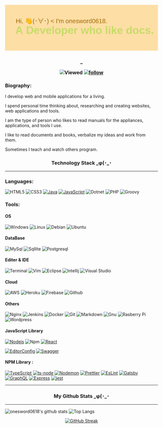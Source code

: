 [![Header](./docs/assets/header.png)](https://github.com/onesword0618)

<h3 align="center">_

![Viewed](https://komarev.com/ghpvc/?username=onesword0618&color=E7BB5E)
[![follow](https://img.shields.io/github/followers/onesword0618?label=Follow)](https://github.com/onesword0618)

</h3>

### Biography:

I develop web and mobile applications for a living.

I spend personal time thinking about, researching and creating websites, web applications and tools.

I am the type of person who likes to read manuals for the appliances, applications, and tools I use.

I like to read documents and books, verbalize my ideas and work from them.

Sometimes I teach and watch others program.

<h3 align="center">Technology Stack _φ(･_･ </h3>

---

### Languages:

![HTML5](https://cdn.jsdelivr.net/npm/devicons@1.8.0/!SVG/html5.svg)
![CSS3](https://cdn.jsdelivr.net/npm/devicons@1.8.0/!SVG/css3.svg)
[![Java](https://cdn.jsdelivr.net/npm/devicons@1.8.0/!SVG/java.svg)](https://dev.java)
[![JavaScript](https://cdn.jsdelivr.net/npm/devicons@1.8.0/!SVG/javascript_1.svg)](https://www.ecma-international.org)
![Dotnet](https://cdn.jsdelivr.net/npm/devicons@1.8.0/!SVG/dotnet.svg)
![PHP](https://cdn.jsdelivr.net/npm/devicons@1.8.0/!SVG/php.svg)
![Groovy](https://cdn.jsdelivr.net/npm/devicons@1.8.0/!SVG/groovy.svg)

### Tools:

#### OS

![Windows](https://cdn.jsdelivr.net/npm/devicons@1.8.0/!SVG/windows.svg)
![Linux](https://cdn.jsdelivr.net/npm/devicons@1.8.0/!SVG/linux.svg)
![Debian](https://cdn.jsdelivr.net/npm/devicons@1.8.0/!SVG/debian.svg)
![Ubuntu](https://cdn.jsdelivr.net/npm/devicons@1.8.0/!SVG/ubuntu.svg)

#### DataBase

![MySql](https://cdn.jsdelivr.net/npm/devicons@1.8.0/!SVG/mysql.svg)
![Sqllite](https://cdn.jsdelivr.net/npm/devicons@1.8.0/!SVG/sqllite.svg)
![Postgresql](https://cdn.jsdelivr.net/npm/devicons@1.8.0/!SVG/postgresql.svg)

#### Editer & IDE

![Terminal](https://cdn.jsdelivr.net/npm/devicons@1.8.0/!SVG/terminal.svg)
![Vim](https://cdn.jsdelivr.net/npm/devicons@1.8.0/!SVG/vim.svg)
![Eclipse](https://cdn.jsdelivr.net/npm/devicons@1.8.0/!SVG/eclipse.svg)
![Intellij](https://cdn.jsdelivr.net/npm/devicons@1.8.0/!SVG/intellij.svg)
![Visual Studio](https://cdn.jsdelivr.net/npm/devicons@1.8.0/!SVG/visualstudio.svg)

#### Cloud

![AWS](https://cdn.jsdelivr.net/npm/devicons@1.8.0/!SVG/aws.svg)
![Heroku](https://cdn.jsdelivr.net/npm/devicons@1.8.0/!SVG/heroku.svg)
![Firebase](https://cdn.jsdelivr.net/npm/devicons@1.8.0/!SVG/firebase.svg)
![Github](https://cdn.jsdelivr.net/npm/devicons@1.8.0/!SVG/github.svg)

#### Others

![Nginx](https://cdn.jsdelivr.net/npm/devicons@1.8.0/!SVG/nginx.svg)
![Jenkins](https://cdn.jsdelivr.net/npm/devicons@1.8.0/!SVG/jenkins.svg)
![Docker](https://cdn.jsdelivr.net/npm/devicons@1.8.0/!SVG/docker.svg)
![Git](https://cdn.jsdelivr.net/npm/devicons@1.8.0/!SVG/git.svg)
![Markdown](https://cdn.jsdelivr.net/npm/devicons@1.8.0/!SVG/markdown.svg)
![Gnu](https://cdn.jsdelivr.net/npm/devicons@1.8.0/!SVG/gnu.svg)
![Rasberry Pi](https://cdn.jsdelivr.net/npm/devicons@1.8.0/!SVG/rasberry_pi.svg)
![Wordpress](https://cdn.jsdelivr.net/npm/devicons@1.8.0/!SVG/wordpress.svg)

#### JavaScript Library

[![Nodejs](https://cdn.jsdelivr.net/npm/devicons@1.8.0/!SVG/nodejs.svg)](https://nodejs.org/en/about)
![Npm](https://cdn.jsdelivr.net/npm/devicons@1.8.0/!SVG/npm.svg)
[![React](https://cdn.jsdelivr.net/npm/devicons@1.8.0/!SVG/react.svg)](https://github.com/facebook/react)

[![EditorConfig](https://img.shields.io/badge/EditorConfig-333333?logo=editorconfig&logoColor=FEFEFE)](https://editorconfig.org)
[![Swagger](https://img.shields.io/badge/swagger-333333?logo=swagger&logoColor=85EA2D)](https://swagger.io)

#### NPM Library :

[![TypeScript](https://img.shields.io/badge/TypeScript-333333?logo=typescript&logoColor=3178C6)](https://www.typescriptlang.org)
[![ts-node](https://img.shields.io/badge/tsnode-333333?logo=tsnode&logoColor=3178C6)](https://typestrong.org/ts-node)
[![Nodemon](https://img.shields.io/badge/nodemon-333333?logo=nodemon&logoColor=76D04B)](https://nodemon.io)
[![Prettier](https://img.shields.io/badge/Prettier-333333?logo=prettier&logoColor=F7B93E)](https://github.com/prettier/prettier)
[![EsLint](https://img.shields.io/badge/ESLint-333333?logo=eslint&logoColor=4B32C3)](https://github.com/eslint/eslint)
[![Gatsby](https://img.shields.io/badge/Gatsby-333333?logo=gatsby&logoColor=663399)](https://github.com/gatsbyjs/gatsby)
[![GraphQL](https://img.shields.io/badge/GraphQL-333333?logo=graphql&logoColor=E10098)](https://github.com/graphql/graphql-js)
[![Express](https://img.shields.io/badge/express-333333?logo=express&logoColor=000000)](https://expressjs.com)
[![jest](https://jestjs.io/img/jest-badge.svg)](https://github.com/facebook/jest)

---

<h3 align="center">My Github Stats _φ(･_･ </h3>

---

<p style="center">

![onesword0618's github stats](https://github-readme-stats.vercel.app/api?username=onesword0618&show_icons=true&count_private=true&line_height=40&bg_color=E7BB5E)
![Top Langs](https://github-readme-stats.vercel.app/api/top-langs/?username=onesword0618&bg_color=E7BB5E)

</p>

<div align="center">

[![GitHub Streak](https://github-readme-streak-stats.herokuapp.com?user=onesword0618&date_format=%5BY.%5Dn.j&background=E7BB5E&ring=C7DC68&fire=DD2727&stroke=BCE2E8&currStreakNum=BCE2E8&sideNums=BCE2E8&sideLabels=A26900&currStreakLabel=A26900&dates=BCE2E8)](https://git.io/streak-stats)

</div>
